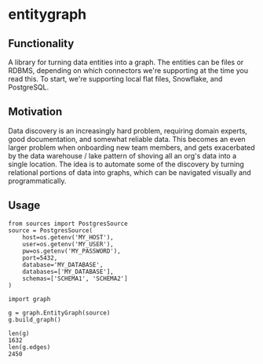 # entitygraph

## Functionality

A library for turning data entities into a graph.  The entities
can be files or RDBMS, depending on which connectors we're supporting
at the time you read this.  To start, we're supporting local flat files,
Snowflake, and PostgreSQL.

## Motivation

Data discovery is an increasingly hard problem, requiring domain
experts, good documentation, and somewhat reliable data.  This becomes
an even larger problem when onboarding new team members, and gets
exacerbated by the data warehouse / lake pattern of shoving all an org's
data into a single location.  The idea is to automate some of the discovery
by turning relational portions of data into graphs, which can be navigated
visually and programmatically.  

## Usage
```
from sources import PostgresSource
source = PostgresSource(
    host=os.getenv('MY_HOST'),
    user=os.getenv('MY_USER'),
    pw=os.getenv('MY_PASSWORD'),
    port=5432,
    database='MY_DATABASE',
    databases=['MY_DATABASE'],
    schemas=['SCHEMA1', 'SCHEMA2']
)

import graph

g = graph.EntityGraph(source)
g.build_graph()

len(g)
1632
len(g.edges)
2450
```
